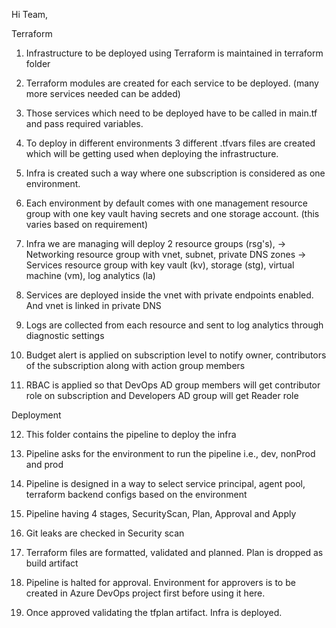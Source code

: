 Hi Team,

Terraform

1. Infrastructure to be deployed using Terraform is maintained in terraform folder

2. Terraform modules are created for each service to be deployed. (many more services needed can be added)

3. Those services which need to be deployed have to be called in main.tf and pass required variables.

4. To deploy in different environments 3 different .tfvars files are created which will be getting used when deploying the infrastructure.

5. Infra is created such a way where one subscription is considered as one environment.

6. Each environment by default comes with one management resource group with one key vault having secrets and one storage account. (this varies based on requirement)

7. Infra we are managing will deploy 2 resource groups (rsg's),
   -> Networking resource group with vnet, subnet, private DNS zones
   -> Services resource group with key vault (kv), storage (stg), virtual machine (vm), log analytics (la)

8. Services are deployed inside the vnet with private endpoints enabled. And vnet is linked in private DNS

9. Logs are collected from each resource and sent to log analytics through diagnostic settings

10. Budget alert is applied on subscription level to notify owner, contributors of the subscription along with action group members

11. RBAC is applied so that DevOps AD group members will get contributor role on subscription and Developers AD group will get Reader role

Deployment

12. This folder contains the pipeline to deploy the infra

13. Pipeline asks for the environment to run the pipeline i.e., dev, nonProd and prod

14. Pipeline is designed in a way to select service principal, agent pool, terraform backend configs based on the environment

15. Pipeline having 4 stages, SecurityScan, Plan, Approval and Apply

16. Git leaks are checked in Security scan

17. Terraform files are formatted, validated and planned. Plan is dropped as build artifact

18. Pipeline is halted for approval. Environment for approvers is to be created in Azure DevOps project first before using it here.

19. Once approved validating the tfplan artifact. Infra is deployed.


